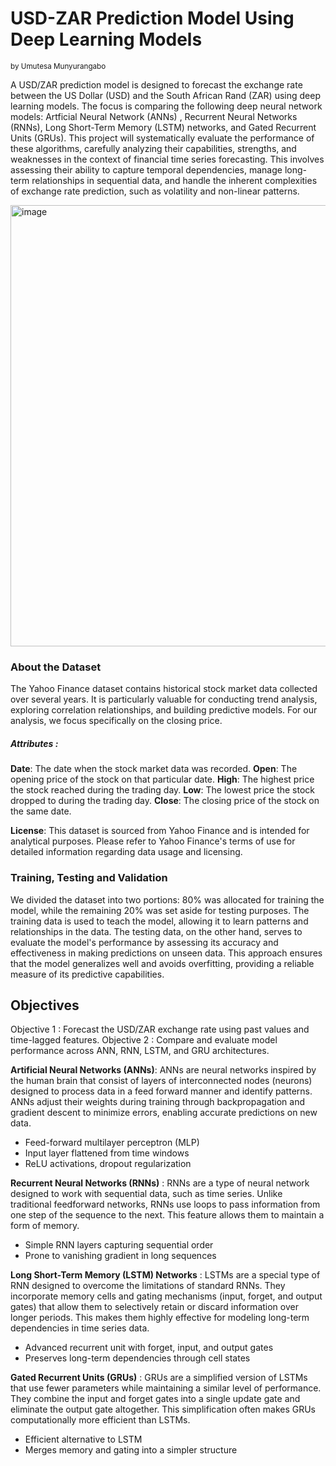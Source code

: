 # USD-ZAR Prediction Model Using Deep Learning Models
<small> by Umutesa Munyurangabo </small>

A USD/ZAR prediction model is designed to forecast the exchange rate between the US Dollar (USD) and the South African Rand (ZAR) using deep learning models. The focus is comparing the following deep neural network models: Artficial Neural Network (ANNs) , Recurrent Neural Networks (RNNs), Long Short-Term Memory (LSTM) networks, and Gated Recurrent Units (GRUs). This project will systematically evaluate the performance of these algorithms, carefully analyzing their capabilities, strengths, and weaknesses in the context of financial time series forecasting. This involves assessing their ability to capture temporal dependencies, manage long-term relationships in sequential data, and handle the inherent complexities of exchange rate prediction, such as volatility and non-linear patterns. 

<img width="1005" height="706" alt="image" src="https://github.com/user-attachments/assets/6a350a59-4fe9-47b4-a241-2c191281d557" />


### About the Dataset

The Yahoo Finance dataset contains historical stock market data collected over several years. It is particularly valuable for conducting trend analysis, exploring correlation relationships, and building predictive models. For our analysis, we focus specifically on the closing price.

##### Attributes :
**Date**: The date when the stock market data was recorded.
**Open**: The opening price of the stock on that particular date.
**High**: The highest price the stock reached during the trading day.
**Low**: The lowest price the stock dropped to during the trading day.
**Close**: The closing price of the stock on the same date.

**License**:
This dataset is sourced from Yahoo Finance and is intended for analytical purposes. Please refer to Yahoo Finance's terms of use for detailed information regarding data usage and licensing.

### Training, Testing and Validation
We divided the dataset into two portions: 80% was allocated for training the model, while the remaining 20% was set aside for testing purposes. The training data is used to teach the model, allowing it to learn patterns and relationships in the data. The testing data, on the other hand, serves to evaluate the model's performance by assessing its accuracy and effectiveness in making predictions on unseen data. This approach ensures that the model generalizes well and avoids overfitting, providing a reliable measure of its predictive capabilities.

## Objectives

Objective 1 : Forecast the USD/ZAR exchange rate using past values and time-lagged features. Objective 2 : Compare and evaluate model performance across ANN, RNN, LSTM, and GRU architectures.

**Artificial Neural Networks (ANNs)**: ANNs are neural networks inspired by the human brain that consist of layers of interconnected nodes (neurons) designed to process data in a feed forward manner and identify patterns. ANNs adjust their weights during training through backpropagation and gradient descent to minimize errors, enabling accurate predictions on new data.
  - Feed-forward multilayer perceptron (MLP)
  - Input layer flattened from time windows
  - ReLU activations, dropout regularization 

**Recurrent Neural Networks (RNNs)** : RNNs are a type of neural network designed to work with sequential data, such as time series. Unlike traditional feedforward networks, RNNs use loops to pass information from one step of the sequence to the next. This feature allows them to maintain a form of memory.
  - Simple RNN layers capturing sequential order
  - Prone to vanishing gradient in long sequences

**Long Short-Term Memory (LSTM) Networks** : LSTMs are a special type of RNN designed to overcome the limitations of standard RNNs. They incorporate memory cells and gating mechanisms (input, forget, and output gates) that allow them to selectively retain or discard information over longer periods. This makes them highly effective for modeling long-term dependencies in time series data.
  - Advanced recurrent unit with forget, input, and output gates
  - Preserves long-term dependencies through cell states


**Gated Recurrent Units (GRUs)** : GRUs are a simplified version of LSTMs that use fewer parameters while maintaining a similar level of performance. They combine the input and forget gates into a single update gate and eliminate the output gate altogether. This simplification often makes GRUs computationally more efficient than LSTMs.
  - Efficient alternative to LSTM
  - Merges memory and gating into a simpler structure


